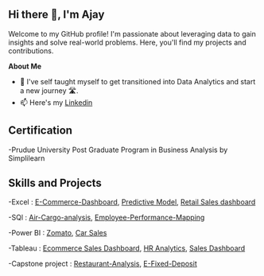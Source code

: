 
## Hi there 👋, I'm Ajay

Welcome to my GitHub profile! I'm passionate about leveraging data to gain insights and solve real-world problems. Here, you'll find my projects and contributions.

**About Me**
-  🌱 I've self taught myself to get transitioned into Data Analytics and start a new journey 🛣️.
- 📫 Here's my [Linkedin](https://www.linkedin.com/in/ajay-kalal-266673310/)

## Certification 
-Prudue University Post Graduate Program in Business Analysis by Simplilearn

## Skills and Projects
-Excel : [E-Commerce-Dashboard](https://github.com/AjayKalal07/E-Commerce-Dashboard),  [Predictive Model](https://github.com/AjayKalal07/Restaurant-tip-analysis),  [Retail Sales dashboard](https://github.com/AjayKalal07/Sales-Dashboard)

-SQl : [Air-Cargo-analysis](https://github.com/AjayKalal07/Air-Cargo-analysis),  [Employee-Performance-Mapping](https://github.com/AjayKalal07/Employee-Performance-Mapping)

-Power BI : [Zomato](https://github.com/AjayKalal07/Zomato),  [Car Sales](https://github.com/AjayKalal07/Car-Sales)

-Tableau : [Ecommerce Sales Dashboard](https://public.tableau.com/views/EcommercesalesAnalysis/Dashboard1?:language=en-GB&:sid=&:redirect=auth&:display_count=n&:origin=viz_share_link),  [HR Analytics](https://public.tableau.com/views/HRAnalytics_17254655486600/HRanalytics?:language=en-GB&:sid=&:redirect=auth&:display_count=n&:origin=viz_share_link),  [Sales Dashboard](https://public.tableau.com/views/sales_17269137811810/salesdashboard?:language=en-GB&:sid=&:redirect=auth&:display_count=n&:origin=viz_share_link)

-Capstone project : [Restaurant-Analysis](https://github.com/AjayKalal07/Restaurant-Analysis),  [E-Fixed-Deposit](https://github.com/AjayKalal07/E-Fixed-Deposit)

